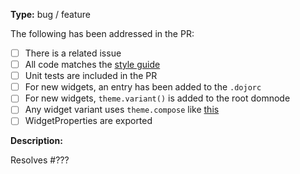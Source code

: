**Type:** bug / feature

The following has been addressed in the PR:

* [ ] There is a related issue
* [ ] All code matches the [style guide](https://github.com/dojo/framework/blob/master/STYLE.md)
* [ ] Unit tests are included in the PR
* [ ] For new widgets, an entry has been added to the `.dojorc`
* [ ] For new widgets, `theme.variant()` is added to the root domnode
* [ ] Any widget variant uses `theme.compose` like [this](https://github.com/dojo/widgets/issues/847)
* [ ] WidgetProperties are exported

<!--
Our bots should ensure:

* [ ] All contributors have signed a CLA
* [ ] The PR passes CI testing
* [ ] Code coverage is maintained
* [ ] The PR has been reviewed and approved
-->

**Description:**

Resolves #???
